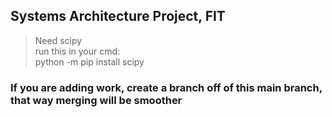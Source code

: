 ## Systems Architecture Project, FIT ##
> Need scipy <br />
> run this in your cmd: <br />
> python -m pip install scipy <br />


### If you are adding work, create a branch off of this main branch, that way merging will be smoother ###
